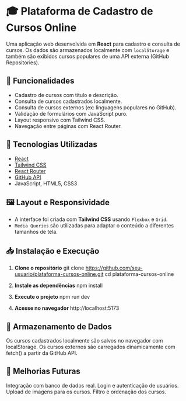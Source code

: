 # 🎓 Plataforma de Cadastro de Cursos Online

Uma aplicação web desenvolvida em **React** para cadastro e consulta de cursos. Os dados são armazenados localmente com `localStorage` e também são exibidos cursos populares de uma API externa (GitHub Repositories).


## 📌 Funcionalidades

- Cadastro de cursos com título e descrição.
- Consulta de cursos cadastrados localmente.
- Consulta de cursos externos (ex: linguagens populares no GitHub).
- Validação de formulários com JavaScript puro.
- Layout responsivo com Tailwind CSS.
- Navegação entre páginas com React Router.


## 🚀 Tecnologias Utilizadas

- [React](https://reactjs.org/)
- [Tailwind CSS](https://tailwindcss.com/)
- [React Router](https://reactrouter.com/)
- [GitHub API](https://docs.github.com/en/rest)
- JavaScript, HTML5, CSS3


## 🖼️ Layout e Responsividade

- A interface foi criada com **Tailwind CSS** usando `Flexbox` e `Grid`.
- `Media Queries` são utilizadas para adaptar o conteúdo a diferentes tamanhos de tela.

## 📥 Instalação e Execução

1. **Clone o repositório**
git clone https://github.com/seu-usuario/plataforma-cursos-online.git
cd plataforma-cursos-online

2. **Instale as dependências**
npm install

3. **Execute o projeto**
npm run dev

4. **Acesse no navegador**
http://localhost:5173


## 📁 Armazenamento de Dados
Os cursos cadastrados localmente são salvos no navegador com localStorage.
Os cursos externos são carregados dinamicamente com fetch() a partir da GitHub API.


## 🧪 Melhorias Futuras
Integração com banco de dados real.
Login e autenticação de usuários.
Upload de imagens para os cursos.
Filtro e ordenação dos cursos.
